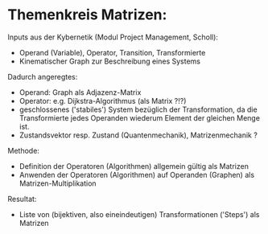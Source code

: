 # Themenkreis Matrizen:

Inputs aus der Kybernetik (Modul Project Management, Scholl):
- Operand (Variable), Operator, Transition, Transformierte
- Kinematischer Graph zur Beschreibung eines Systems

Dadurch angeregtes:
- Operand: Graph als Adjazenz-Matrix
- Operator: e.g. Dijkstra-Algorithmus (als Matrix ?!?)
- geschlossenes ('stabiles') System bezüglich der Transformation, da die Transformierte jedes Operanden wiederum Element der gleichen Menge ist.
- Zustandsvektor resp. Zustand (Quantenmechanik), Matrizenmechanik ?

Methode:
- Definition der Operatoren (Algorithmen) allgemein gültig als Matrizen
- Anwenden der Operatoren (Algorithmen) auf Operanden (Graphen) als Matrizen-Multiplikation

Resultat:
- Liste von (bijektiven, also eineindeutigen) Transformationen ('Steps') als Matrizen
